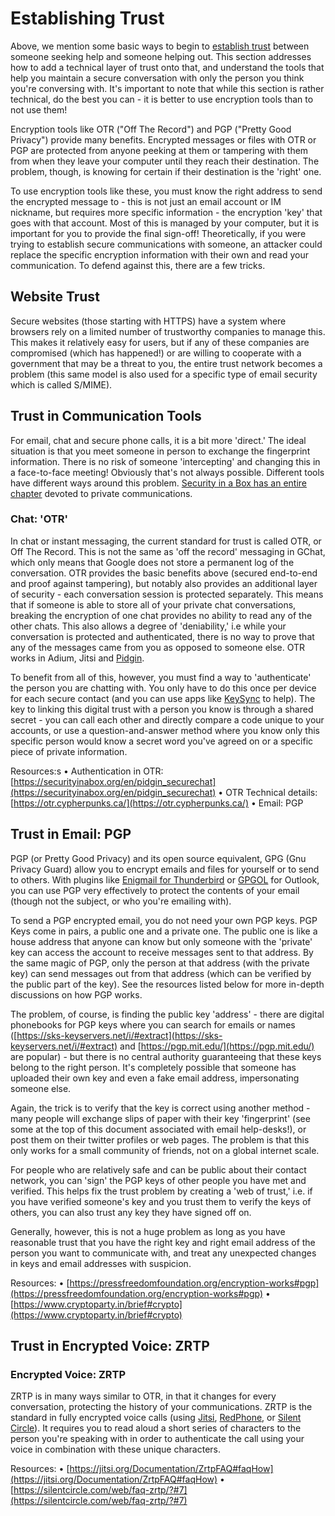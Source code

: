 # Establishing Trust

Above, we mention some basic ways to begin to [establish trust](https://hackpad.com/The-Digital-First-Aid-Kit-PdhSvxKOM5M#:h=Trust) between someone seeking help and someone helping out. This section addresses how to add a technical layer of trust onto that, and understand the tools that help you maintain a secure conversation with only the person you think you're conversing with. It's important to note that while this section is rather technical, do the best you can - it is better to use encryption tools than to not use them!

Encryption tools like OTR ("Off The Record") and PGP ("Pretty Good Privacy") provide many benefits. Encrypted messages or files with OTR or PGP are protected from anyone peeking at them or tampering with them from when they leave your computer until they reach their destination. The problem, though, is knowing for certain if their destination is the 'right' one.

To use encryption tools like these, you must know the right address to send the encrypted message to - this is not just an email account or IM nickname, but requires more specific information - the encryption 'key' that goes with that account. Most of this is managed by your computer, but it is important for you to provide the final sign-off! Theoretically, if you were trying to establish secure communications with someone, an attacker could replace the specific encryption information with their own and read your communication. To defend against this, there are a few tricks.

## Website Trust
Secure websites (those starting with HTTPS) have a system where browsers rely on a limited number of trustworthy companies to manage this. This makes it relatively easy for users, but if any of these companies are compromised (which has happened!) or are willing to cooperate with a government that may be a threat to you, the entire trust network becomes a problem (this same model is also used for a specific type of email security which is called S/MIME).

## Trust in Communication Tools
For email, chat and secure phone calls, it is a bit more 'direct.' The ideal situation is that you meet someone in person to exchange the fingerprint information. There is no risk of someone 'intercepting' and changing this in a face-to-face meeting! Obviously that's not always possible. Different tools have different ways around this problem. [Security in a Box has an entire chapter](https://securityinabox.org/en/chapter-7) devoted to private communications.

### Chat: 'OTR'
In chat or instant messaging, the current standard for trust is called OTR, or Off The Record. This is not the same as 'off the record' messaging in GChat, which only means that Google does not store a permanent log of the conversation. OTR provides the basic benefits above (secured end-to-end and proof against tampering), but notably also provides an additional layer of security - each conversation session is protected separately. This means that if someone is able to store all of your private chat conversations, breaking the encryption of one chat provides no ability to read any of the other chats. This also allows a degree of 'deniability,' i.e while your conversation is protected and authenticated, there is no way to prove that any of the messages came from you as opposed to someone else. OTR works in Adium, Jitsi and [Pidgin](https://securityinabox.org/en/pidgin_main).

To benefit from all of this, however, you must find a way to 'authenticate' the person you are chatting with.  You only have to do this once per device for each secure contact (and you can use apps like [KeySync](https://guardianproject.info/apps/keysync/) to help). The key to linking this digital trust with a person you know is through a shared secret - you can call each other and directly compare a code unique to your accounts, or use a question-and-answer method where you know only this specific person would know a secret word you've agreed on or a specific piece of private information.

Resources:s
• Authentication in OTR: [https://securityinabox.org/en/pidgin_securechat](https://securityinabox.org/en/pidgin_securechat)
• OTR Technical details: [https://otr.cypherpunks.ca/](https://otr.cypherpunks.ca/)
• Email: PGP

## Trust in Email: PGP

PGP (or Pretty Good Privacy) and its open source equivalent, GPG (Gnu Privacy Guard) allow you to encrypt emails and files for yourself or to send to others.  With plugins like [Enigmail for Thunderbird](https://securityinabox.org/en/thunderbird_main) or [GPGOL](http://www.gpg4win.org/) for Outlook, you can use PGP very effectively to protect the contents of your email (though not the subject, or who you're emailing with).

To send a PGP encrypted email, you do not need your own PGP keys. PGP Keys come in pairs, a public one and a private one.  The public one is like a house address that anyone can know but only someone with the 'private' key can access the account to receive messages sent to that address. By the same magic of PGP, only the person at that address (with the private key) can send messages out from that address (which can be verified by the public part of the key). See the resources listed below for more in-depth discussions on how PGP works.

The problem, of course, is finding the public key 'address' - there are digital phonebooks for PGP keys where you can search for emails or names ([https://sks-keyservers.net/i/#extract](https://sks-keyservers.net/i/#extract) and [https://pgp.mit.edu/](https://pgp.mit.edu/) are popular) - but there is no central authority guaranteeing that these keys belong to the right person. It's completely possible that someone has uploaded their own key and even a fake email address, impersonating someone else.

Again, the trick is to verify that the key is correct using another method - many people will exchange slips of paper with their key 'fingerprint' (see some at the top of this document associated with email help-desks!), or post them on their twitter profiles or web pages. The problem is that this only works for a small community of friends, not on a global internet scale.

For people who are relatively safe and can be public about their contact network, you can 'sign' the PGP keys of other people you have met and verified. This helps fix the trust problem by creating a 'web of trust,' i.e. if you have verified someone's key and you trust them to verify the keys of others, you can also trust any key they have signed off on.

Generally, however, this is not a huge problem as long as you have reasonable trust that you have the right key and right email address of the person you want to communicate with, and treat any unexpected changes in keys and email addresses with suspicion.

Resources:
• [https://pressfreedomfoundation.org/encryption-works#pgp](https://pressfreedomfoundation.org/encryption-works#pgp)
• [https://www.cryptoparty.in/brief#crypto](https://www.cryptoparty.in/brief#crypto)

## Trust in Encrypted Voice: ZRTP

### Encrypted Voice: ZRTP
ZRTP is in many ways similar to OTR, in that it changes for every conversation, protecting the history of your communications.  ZRTP is the standard in fully encrypted voice calls (using [Jitsi](https://securityinabox.org/en/jitsi), [RedPhone](https://whispersystems.org/#privacy), or [Silent Circle](https://silentcircle.com/)). It requires you to read aloud a short series of characters to the person you're speaking with in order to authenticate the call using your voice in combination with these unique characters.

Resources:
• [https://jitsi.org/Documentation/ZrtpFAQ#faqHow](https://jitsi.org/Documentation/ZrtpFAQ#faqHow)
• [https://silentcircle.com/web/faq-zrtp/?#7](https://silentcircle.com/web/faq-zrtp/?#7)
